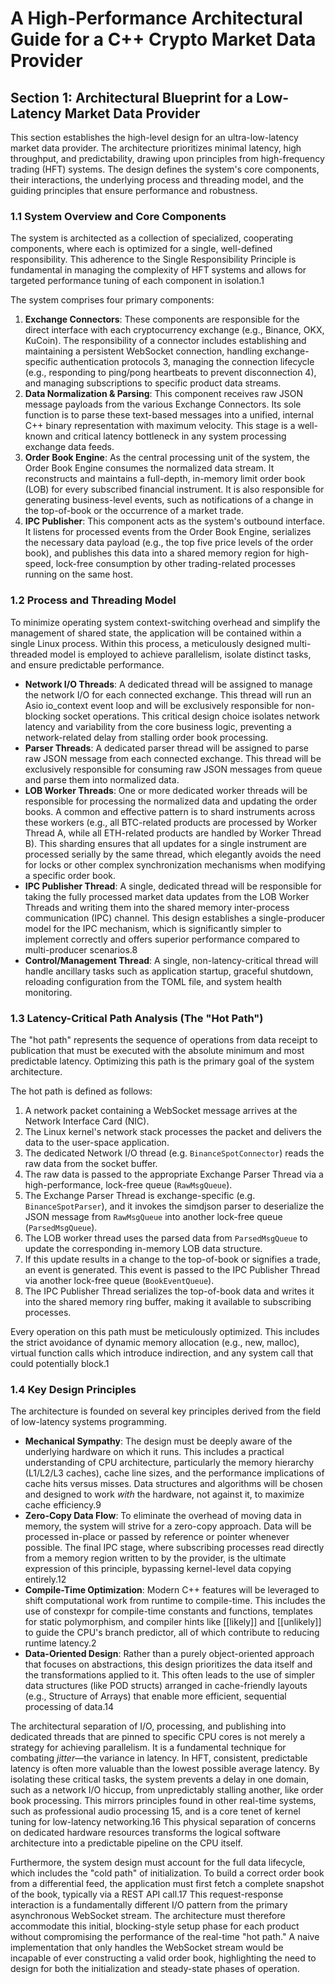 # **A High-Performance Architectural Guide for a C++ Crypto Market Data Provider**

## **Section 1: Architectural Blueprint for a Low-Latency Market Data Provider**

This section establishes the high-level design for an ultra-low-latency market data provider. The architecture prioritizes minimal latency, high throughput, and predictability, drawing upon principles from high-frequency trading (HFT) systems. The design defines the system's core components, their interactions, the underlying process and threading model, and the guiding principles that ensure performance and robustness.

### **1.1 System Overview and Core Components**

The system is architected as a collection of specialized, cooperating components, where each is optimized for a single, well-defined responsibility. This adherence to the Single Responsibility Principle is fundamental in managing the complexity of HFT systems and allows for targeted performance tuning of each component in isolation.1

The system comprises four primary components:

1. **Exchange Connectors**: These components are responsible for the direct interface with each cryptocurrency exchange (e.g., Binance, OKX, KuCoin). The responsibility of a connector includes establishing and maintaining a persistent WebSocket connection, handling exchange-specific authentication protocols 3, managing the connection lifecycle (e.g., responding to ping/pong heartbeats to prevent disconnection 4), and managing subscriptions to specific product data streams.  
2. **Data Normalization & Parsing**: This component receives raw JSON message payloads from the various Exchange Connectors. Its sole function is to parse these text-based messages into a unified, internal C++ binary representation with maximum velocity. This stage is a well-known and critical latency bottleneck in any system processing exchange data feeds.  
3. **Order Book Engine**: As the central processing unit of the system, the Order Book Engine consumes the normalized data stream. It reconstructs and maintains a full-depth, in-memory limit order book (LOB) for every subscribed financial instrument. It is also responsible for generating business-level events, such as notifications of a change in the top-of-book or the occurrence of a market trade.  
4. **IPC Publisher**: This component acts as the system's outbound interface. It listens for processed events from the Order Book Engine, serializes the necessary data payload (e.g., the top five price levels of the order book), and publishes this data into a shared memory region for high-speed, lock-free consumption by other trading-related processes running on the same host.

### **1.2 Process and Threading Model**

To minimize operating system context-switching overhead and simplify the management of shared state, the application will be contained within a single Linux process. Within this process, a meticulously designed multi-threaded model is employed to achieve parallelism, isolate distinct tasks, and ensure predictable performance.

* **Network I/O Threads**: A dedicated thread will be assigned to manage the network I/O for each connected exchange. This thread will run an Asio io\_context event loop and will be exclusively responsible for non-blocking socket operations. This critical design choice isolates network latency and variability from the core business logic, preventing a network-related delay from stalling order book processing.  
* **Parser Threads**: A dedicated parser thread will be assigned to parse raw JSON message from each connected exchange. This thread will be exclusively responsible for consuming raw JSON messages from queue and parse them into normalized data.
* **LOB Worker Threads**: One or more dedicated worker threads will be responsible for processing the normalized data and updating the order books. A common and effective pattern is to shard instruments across these workers (e.g., all BTC-related products are processed by Worker Thread A, while all ETH-related products are handled by Worker Thread B). This sharding ensures that all updates for a single instrument are processed serially by the same thread, which elegantly avoids the need for locks or other complex synchronization mechanisms when modifying a specific order book.  
* **IPC Publisher Thread**: A single, dedicated thread will be responsible for taking the fully processed market data updates from the LOB Worker Threads and writing them into the shared memory inter-process communication (IPC) channel. This design establishes a single-producer model for the IPC mechanism, which is significantly simpler to implement correctly and offers superior performance compared to multi-producer scenarios.8  
* **Control/Management Thread**: A single, non-latency-critical thread will handle ancillary tasks such as application startup, graceful shutdown, reloading configuration from the TOML file, and system health monitoring.

### **1.3 Latency-Critical Path Analysis (The "Hot Path")**

The "hot path" represents the sequence of operations from data receipt to publication that must be executed with the absolute minimum and most predictable latency. Optimizing this path is the primary goal of the system architecture.

The hot path is defined as follows:

1. A network packet containing a WebSocket message arrives at the Network Interface Card (NIC).
2. The Linux kernel's network stack processes the packet and delivers the data to the user-space application.
3. The dedicated Network I/O thread (e.g. `BinanceSpotConnector`) reads the raw data from the socket buffer.
4. The raw data is passed to the appropriate Exchange Parser Thread via a high-performance, lock-free queue (`RawMsgQueue`).
5. The Exchange Parser Thread is exchange-specific (e.g. `BinanceSpotParser`), and it invokes the simdjson parser to deserialize the JSON message from `RawMsgQueue` into another lock-free queue (`ParsedMsgQueue`).
6. The LOB worker thread uses the parsed data from `ParsedMsgQueue` to update the corresponding in-memory LOB data structure.
7. If this update results in a change to the top-of-book or signifies a trade, an event is generated. This event is passed to the IPC Publisher Thread via another lock-free queue (`BookEventQueue`).
8. The IPC Publisher Thread serializes the top-of-book data and writes it into the shared memory ring buffer, making it available to subscribing processes.

Every operation on this path must be meticulously optimized. This includes the strict avoidance of dynamic memory allocation (e.g., new, malloc), virtual function calls which introduce indirection, and any system call that could potentially block.1

### **1.4 Key Design Principles**

The architecture is founded on several key principles derived from the field of low-latency systems programming.

* **Mechanical Sympathy**: The design must be deeply aware of the underlying hardware on which it runs. This includes a practical understanding of CPU architecture, particularly the memory hierarchy (L1/L2/L3 caches), cache line sizes, and the performance implications of cache hits versus misses. Data structures and algorithms will be chosen and designed to work *with* the hardware, not against it, to maximize cache efficiency.9  
* **Zero-Copy Data Flow**: To eliminate the overhead of moving data in memory, the system will strive for a zero-copy approach. Data will be processed in-place or passed by reference or pointer whenever possible. The final IPC stage, where subscribing processes read directly from a memory region written to by the provider, is the ultimate expression of this principle, bypassing kernel-level data copying entirely.12  
* **Compile-Time Optimization**: Modern C++ features will be leveraged to shift computational work from runtime to compile-time. This includes the use of constexpr for compile-time constants and functions, templates for static polymorphism, and compiler hints like \[\[likely\]\] and \[\[unlikely\]\] to guide the CPU's branch predictor, all of which contribute to reducing runtime latency.2  
* **Data-Oriented Design**: Rather than a purely object-oriented approach that focuses on abstractions, this design prioritizes the data itself and the transformations applied to it. This often leads to the use of simpler data structures (like POD structs) arranged in cache-friendly layouts (e.g., Structure of Arrays) that enable more efficient, sequential processing of data.14

The architectural separation of I/O, processing, and publishing into dedicated threads that are pinned to specific CPU cores is not merely a strategy for achieving parallelism. It is a fundamental technique for combating *jitter*—the variance in latency. In HFT, consistent, predictable latency is often more valuable than the lowest possible average latency. By isolating these critical tasks, the system prevents a delay in one domain, such as a network I/O hiccup, from unpredictably stalling another, like order book processing. This mirrors principles found in other real-time systems, such as professional audio processing 15, and is a core tenet of kernel tuning for low-latency networking.16 This physical separation of concerns on dedicated hardware resources transforms the logical software architecture into a predictable pipeline on the CPU itself.

Furthermore, the system design must account for the full data lifecycle, which includes the "cold path" of initialization. To build a correct order book from a differential feed, the application must first fetch a complete snapshot of the book, typically via a REST API call.17 This request-response interaction is a fundamentally different I/O pattern from the primary asynchronous WebSocket stream. The architecture must therefore accommodate this initial, blocking-style setup phase for each product without compromising the performance of the real-time "hot path." A naive implementation that only handles the WebSocket stream would be incapable of ever constructing a valid order book, highlighting the need to design for both the initialization and steady-state phases of operation.
